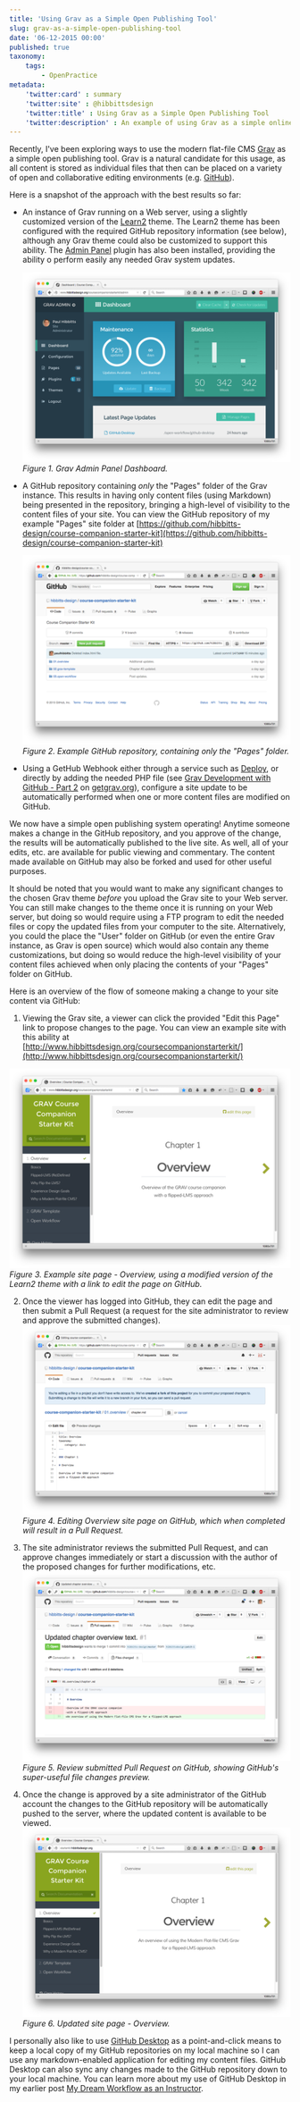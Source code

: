 ```yaml
---
title: 'Using Grav as a Simple Open Publishing Tool'
slug: grav-as-a-simple-open-publishing-tool
date: '06-12-2015 00:00'
published: true
taxonomy:
    tags:
        - OpenPractice
metadata:
    'twitter:card' : summary
    'twitter:site' : @hibbittsdesign
    'twitter:title' : Using Grav as a Simple Open Publishing Tool
    'twitter:description' : An example of using Grav as a simple online publishing tool.
---
```


Recently, I've been exploring ways to use the modern flat-file CMS [Grav](http://getgrav.org/) as a simple open publishing tool. Grav is a natural candidate for this usage, as all content is stored as individual files that then can be placed on a variety of open and collaborative editing environments (e.g. [GitHub](https://github.com/)).

Here is a snapshot of the approach with the best results so far:

* An instance of Grav running on a Web server, using a slightly customized version of the [Learn2](http://getgrav.org/downloads/themes) theme. The Learn2 theme has been configured with the required GitHub repository information (see below), although any Grav theme could also be customized to support this ability. The [Admin Panel](http://getgrav.org/blog/beta-admin-plugin-available) plugin has also been installed, providing the ability  o perform easily any needed Grav system updates.

  ![Grav Admin Panel Dashboard](dashboard.png)  
  _Figure 1. Grav Admin Panel Dashboard._

* A GitHub repository containing _only_ the "Pages" folder of the Grav instance. This results in having only content files (using Markdown) being presented in the repository, bringing a high-level of visibility to the content files of your site. You can view the GitHub repository of my example "Pages" site folder at [https://github.com/hibbitts-design/course-companion-starter-kit](https://github.com/hibbitts-design/course-companion-starter-kit)  

  ![Example GitHub repository](course-companion-starter-kit-github.png)  
  _Figure 2. Example GitHub repository, containing only the "Pages" folder._

* Using a GetHub Webhook either through a service such as [Deploy](https://www.deployhq.com/), or directly by adding the needed PHP file (see [Grav Development with GitHub - Part 2](http://getgrav.org/blog/developing-with-github-part-2) on [getgrav.org](http://getgrav.org/)), configure a site update to be automatically performed when one or more content files are modified on GitHub.

We now have a simple open publishing system operating! Anytime someone makes a change in the GitHub repository, and you approve of the change, the results will be automatically published to the live site. As well, all of your edits, etc. are available for public viewing and commentary. The content made available on GitHub may also be forked and used for other useful purposes.

It should be noted that you would want to make any significant changes to the chosen Grav theme  _before_ you upload the Grav site to your Web server. You can still make changes to the theme once it is running on your Web server, but doing so would require using a FTP program to edit the needed files or copy the updated files from your computer to the site. Alternatively, you could the place the "User" folder on GitHub (or even the entire Grav instance, as Grav is open source) which would also contain any theme customizations, but doing so would reduce the high-level visibility of your content files achieved when only placing the contents of your "Pages" folder on GitHub.

Here is an overview of the flow of someone making a change to your site content via GitHub:

1. Viewing the Grav site, a viewer can click the provided "Edit this Page" link to propose changes to the page. You can view an example site with this ability at [http://www.hibbittsdesign.org/coursecompanionstarterkit/](http://www.hibbittsdesign.org/coursecompanionstarterkit/)  

  ![Example site page - Overview](Overview.png)  
  _Figure 3. Example site page - Overview, using a modified version of the Learn2 theme with a link to edit the page on GitHub._

2. Once the viewer has logged into GitHub, they can edit the page and then submit a Pull Request (a request for the site administrator to review and approve the submitted changes).
  ![Editing Overview site page on GitHub](Editing.png)  
  _Figure 4. Editing Overview site page on GitHub, which when completed will result in a Pull Request._

3. The site administrator reviews the submitted Pull Request, and can approve changes immediately or start a discussion with the author of the proposed changes for further modifications, etc.
  ![Review submitted Pull Request on GitHub](PullRequest.png)  
  _Figure 5. Review submitted Pull Request on GitHub, showing GitHub's super-useful file changes preview._

4. Once the change is approved by a site administrator of the GitHub account the changes to the GitHub repository will be automatically pushed to the server, where the updated content is available to be viewed.
  ![Updated site page - Overview](UpdatedOverview.png)  
  _Figure 6. Updated site page - Overview._

I personally also like to use [GitHub Desktop](https://desktop.github.com/) as a point-and-click means to keep a local copy of my GitHub repositories on my local machine so I can use any markdown-enabled application for editing my content files. GitHub Desktop can also sync any changes made to the GitHub repository down to your local machine. You can learn more about my use of GitHub Desktop in my earlier post [My Dream Workflow as an Instructor](http://hibbittsdesign.org/blog/my-dream-workflow-as-an-instructor).
